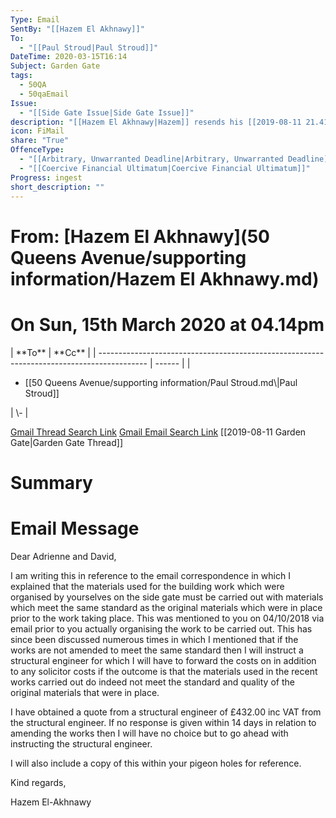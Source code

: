 ```yaml
---
Type: Email
SentBy: "[[Hazem El Akhnawy]]"
To:
  - "[[Paul Stroud|Paul Stroud]]"
DateTime: 2020-03-15T16:14
Subject: Garden Gate
tags:
  - 50QA
  - 50qaEmail
Issue:
  - "[[Side Gate Issue|Side Gate Issue]]"
description: "[[Hazem El Akhnawy|Hazem]] resends his [[2019-08-11 21.41 ~ Hazem to David & Adrienne (Garden Gate)|2019-08-11 email]] about the [[Side Gate Issue|Side Gate]] to [[Paul Stroud|Paul Stroud]]."
icon: FiMail
share: "True"
OffenceType:
  - "[[Arbitrary, Unwarranted Deadline|Arbitrary, Unwarranted Deadline]]"
  - "[[Coercive Financial Ultimatum|Coercive Financial Ultimatum]]"
Progress: ingest
short_description: ""
---
```

# From: [Hazem El Akhnawy](50 Queens Avenue/supporting information/Hazem El Akhnawy.md)
<p><span><h1 data-heading="On Sun, 15th March 2020 at 04.14pm">On Sun, 15th March 2020 at 04.14pm</h1></span></p>
| **To**                                                                                     | **Cc** |
| ------------------------------------------------------------------------------------------ | ------ |
| <ul><li>[[50 Queens Avenue/supporting information/Paul Stroud.md\|Paul Stroud]]</li></ul> | \-     |

[Gmail Thread Search Link](https://mail.google.com/mail/u/0/#search/subject%3A(Fw%3A%20Garden%20Gate)%20after%3A2020%2F02%2F12%20before%3A2020%2F04%2F14)
[Gmail Email Search Link](https://mail.google.com/mail/u/0/#search/subject%3A(Fw%3A%20Garden%20Gate)%20after%3A2020%2F02%2F12%20before%3A2020%2F04%2F14)
[[2019-08-11 Garden Gate|Garden Gate Thread]]
# Summary

# Email Message
Dear Adrienne and David,

I am writing this in reference to the email correspondence in which I explained that the materials used for the building work which were organised by yourselves on the side gate must be carried out with materials which meet the same standard as the original materials which were in place prior to the work taking place. This was mentioned to you on 04/10/2018 via email prior to you actually organising the work to be carried out. This has since been discussed numerous times in which I mentioned that if the works are not amended to meet the same standard then I will instruct a structural engineer for which I will have to forward the costs on in addition to any solicitor costs if the outcome is that the materials used in the recent works carried out do indeed not meet the standard and quality of the original materials that were in place.  

I have obtained a quote from a structural engineer of £432.00 inc VAT from the structural engineer. If no response is given within 14 days in relation to amending the works then I will have no choice but to go ahead with instructing the structural engineer.  

I will also include a copy of this within your pigeon holes for reference.

Kind regards,   

Hazem El-Akhnawy
